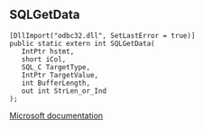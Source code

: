 ## SQLGetData

```
[DllImport("odbc32.dll", SetLastError = true)]
public static extern int SQLGetData(
   IntPtr hstmt,
   short iCol,
   SQL_C TargetType,
   IntPtr TargetValue,
   int BufferLength,
   out int StrLen_or_Ind
);
```

[Microsoft documentation](https://docs.microsoft.com/en-us/sql/odbc/reference/syntax/sqlgetdata-function)
